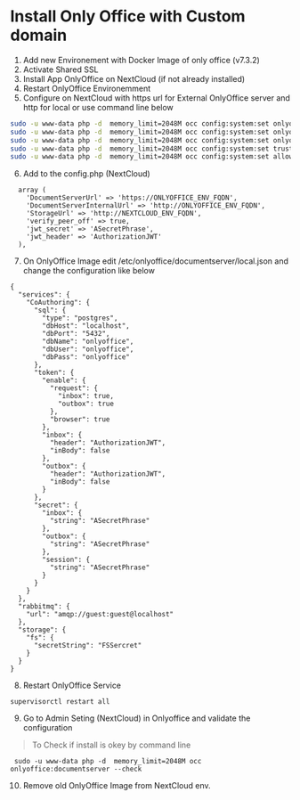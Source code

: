 # Install Only Office with Custom domain

1. Add new Environement with Docker Image of only office (v7.3.2)
2. Activate Shared SSL
3. Install App OnlyOffice on NextCloud (if not already installed)
4. Restart OnlyOffice Environemment
5. Configure on NextCloud with https url for External OnlyOffice server and http for local or use command line below

```bash
sudo -u www-data php -d  memory_limit=2048M occ config:system:set onlyoffice DocumentServerUrl --value="https://ONLYOFFICE_ENV_FQDN" --type=string
sudo -u www-data php -d  memory_limit=2048M occ config:system:set onlyoffice DocumentServerInternalUrl --value="http://ONLYOFFICE_ENV_FQDN" --type=string
sudo -u www-data php -d  memory_limit=2048M occ config:system:set onlyoffice StorageUrl --value="http://NEXTCLOUD_ENV_FQDN" --type=string
sudo -u www-data php -d  memory_limit=2048M occ config:system:set trusted_domains 3 --value="ONLYOFFICE_ENV_FQDN" --type=string
sudo -u www-data php -d  memory_limit=2048M occ config:system:set allow_local_remote_servers --value="true" --type=boolean
```
6. Add to the config.php (NextCloud)
```
  array (
    'DocumentServerUrl' => 'https://ONLYOFFICE_ENV_FQDN',
    'DocumentServerInternalUrl' => 'http://ONLYOFFICE_ENV_FQDN',
    'StorageUrl' => 'http://NEXTCLOUD_ENV_FQDN',
    'verify_peer_off' => true,
    'jwt_secret' => 'ASecretPhrase',
    'jwt_header' => 'AuthorizationJWT'
  ),
```
7. On OnlyOffice Image edit /etc/onlyoffice/documentserver/local.json and change the configuration like below

```
{
  "services": {
    "CoAuthoring": {
      "sql": {
        "type": "postgres",
        "dbHost": "localhost",
        "dbPort": "5432",
        "dbName": "onlyoffice",
        "dbUser": "onlyoffice",
        "dbPass": "onlyoffice"
      },
      "token": {
        "enable": {
          "request": {
            "inbox": true,
            "outbox": true
          },
          "browser": true
        },
        "inbox": {
          "header": "AuthorizationJWT",
          "inBody": false
        },
        "outbox": {
          "header": "AuthorizationJWT",
          "inBody": false
        }
      },
      "secret": {
        "inbox": {
          "string": "ASecretPhrase"
        },
        "outbox": {
          "string": "ASecretPhrase"
        },
        "session": {
          "string": "ASecretPhrase"
        }
      }
    }
  },
  "rabbitmq": {
    "url": "amqp://guest:guest@localhost"
  },
  "storage": {
    "fs": {
      "secretString": "FSSercret"
    }
  }
}
```
8. Restart OnlyOffice Service
```
supervisorctl restart all
```
9. Go to Admin Seting (NextCloud) in Onlyoffice and validate the configuration
>To Check if install is okey by command line
```
 sudo -u www-data php -d  memory_limit=2048M occ onlyoffice:documentserver --check
```
10. Remove old OnlyOffice Image from NextCloud env.